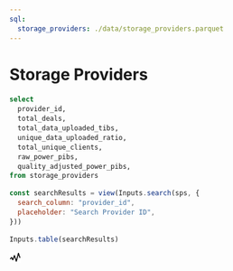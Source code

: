 ```yaml
---
sql:
  storage_providers: ./data/storage_providers.parquet
---
```



# Storage Providers

```sql id=sps
select
  provider_id,
  total_deals,
  total_data_uploaded_tibs,
  unique_data_uploaded_ratio,
  total_unique_clients,
  raw_power_pibs,
  quality_adjusted_power_pibs,
from storage_providers
```

```js
const searchResults = view(Inputs.search(sps, {
  search_column: "provider_id",
  placeholder: "Search Provider ID",
}))
```

```js
Inputs.table(searchResults)
```

<a href="/"> <img src="logo.svg" width="20px"> </a>
